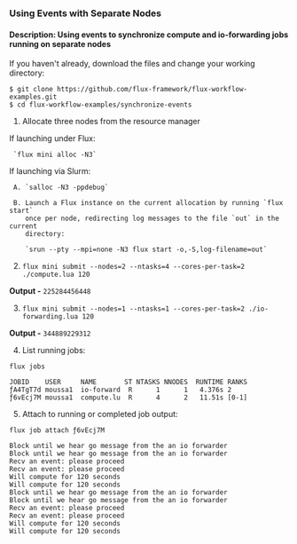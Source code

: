 ### Using Events with Separate Nodes

#### Description: Using events to synchronize compute and io-forwarding jobs running on separate nodes

If you haven't already, download the files and change your working directory:

```
$ git clone https://github.com/flux-framework/flux-workflow-examples.git
$ cd flux-workflow-examples/synchronize-events
```

1. Allocate three nodes from the resource manager

  If launching under Flux:

     `flux mini alloc -N3`

  If launching via Slurm:

     A. `salloc -N3 -ppdebug`

     B. Launch a Flux instance on the current allocation by running `flux start`
        once per node, redirecting log messages to the file `out` in the current
        directory:

        `srun --pty --mpi=none -N3 flux start -o,-S,log-filename=out`

2. `flux mini submit --nodes=2 --ntasks=4 --cores-per-task=2 ./compute.lua 120`

**Output -** `225284456448`

3. `flux mini submit --nodes=1 --ntasks=1 --cores-per-task=2 ./io-forwarding.lua 120`

**Output -** `344889229312`

4. List running jobs:

`flux jobs`

```
JOBID    USER     NAME       ST NTASKS NNODES  RUNTIME RANKS
ƒA4TgT7d moussa1  io-forward  R      1      1   4.376s 2
ƒ6vEcj7M moussa1  compute.lu  R      4      2   11.51s [0-1]
```

5. Attach to running or completed job output:

`flux job attach ƒ6vEcj7M`

```
Block until we hear go message from the an io forwarder
Block until we hear go message from the an io forwarder
Recv an event: please proceed
Recv an event: please proceed
Will compute for 120 seconds
Will compute for 120 seconds
Block until we hear go message from the an io forwarder
Block until we hear go message from the an io forwarder
Recv an event: please proceed
Recv an event: please proceed
Will compute for 120 seconds
Will compute for 120 seconds
```

